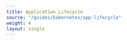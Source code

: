 ```yaml
--- 
title: Application Lifecycle 
source: "/guides/kubernetes/app-lifecycle" 
weight: 4 
layout: single 
--- 
```

